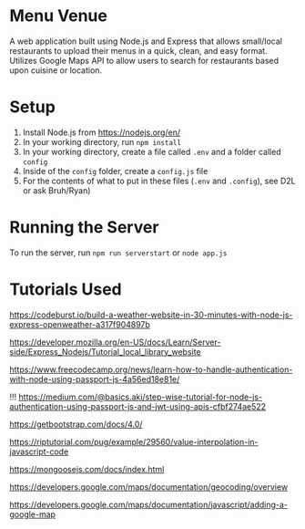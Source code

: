 # Menu Venue

A web application built using Node.js and Express that allows small/local restaurants to upload their menus in a quick, clean, and easy format. Utilizes Google Maps API to allow users to search for restaurants based upon cuisine or location.

# Setup

1. Install Node.js from https://nodejs.org/en/
2. In your working directory, run `npm install`
3. In your working directory, create a file called `.env` and a folder called `config`
4. Inside of the `config` folder, create a `config.js` file
5. For the contents of what to put in these files (`.env` and `.config`), see D2L or ask Bruh/Ryan)

# Running the Server

To run the server, run `npm run serverstart` or `node app.js`

# Tutorials Used

https://codeburst.io/build-a-weather-website-in-30-minutes-with-node-js-express-openweather-a317f904897b

https://developer.mozilla.org/en-US/docs/Learn/Server-side/Express_Nodejs/Tutorial_local_library_website

https://www.freecodecamp.org/news/learn-how-to-handle-authentication-with-node-using-passport-js-4a56ed18e81e/

!!! https://medium.com/@basics.aki/step-wise-tutorial-for-node-js-authentication-using-passport-js-and-jwt-using-apis-cfbf274ae522

https://getbootstrap.com/docs/4.0/

https://riptutorial.com/pug/example/29560/value-interpolation-in-javascript-code

https://mongoosejs.com/docs/index.html

https://developers.google.com/maps/documentation/geocoding/overview

https://developers.google.com/maps/documentation/javascript/adding-a-google-map
